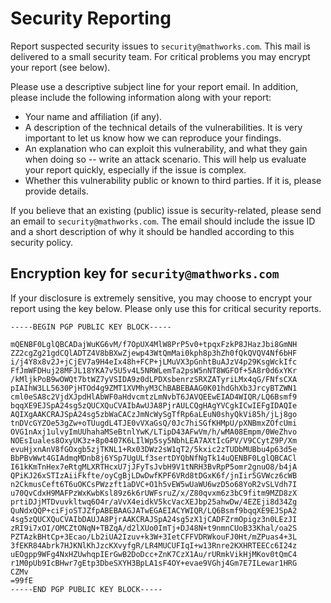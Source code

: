 # Security Reporting

Report suspected security issues to `security@mathworks.com`. This mail is delivered to a small security team. For critical problems you may encrypt your report (see below).

Please use a descriptive subject line for your report email. In addition, please include the following information along with your report:

* Your name and affiliation (if any).
* A description of the technical details of the vulnerabilities. It is very important to let us know how we can reproduce your findings.
* An explanation who can exploit this vulnerability, and what they gain when doing so -- write an attack scenario. This will help us evaluate your report quickly, especially if the issue is complex.
* Whether this vulnerability public or known to third parties. If it is, please provide details.

If you believe that an existing (public) issue is security-related, please send an email to `security@mathworks.com`. The email should include the issue ID and a short description of why it should be handled according to this security policy.

## Encryption key for `security@mathworks.com`

If your disclosure is extremely sensitive, you may choose to encrypt your report using the key below. Please only use this for critical security reports.

```text
-----BEGIN PGP PUBLIC KEY BLOCK-----

mQENBF0LglQBCADajWuKG6vM/f7OpUX4MlW8PrP5v0+tpqxFzkP8JHazJbi8GmNH
ZZ2cgZg21gdCQlADTZ4V8bBXwZjewp43WtQmMai0kph8p3hZh0fQkQVQV4Nf6bHF
i/j4Y8x8v2J+jCjEV7a9H4eIx48h+FCP+jLMuVX3pGnhtBuAJzV4p29KsgWckIfc
FfJmWFDHuj28MFJL18YKA7v5U5v4L5NRWLemTa2psW5nNT8WGFOf+5A8r0d6xYKr
/kMljkPoB9wOWQt7btWZ7yVSIDA9z0dLPDXsbenrzSRXZATyriLMx4qG/FNfsCXA
pIAIhW3LL5630PjHTOd4g9ZMT1XVMhyM3ChBABEBAAG0K01hdGhXb3JrcyBTZWN1
cml0eSA8c2VjdXJpdHlAbWF0aHdvcmtzLmNvbT6JAVQEEwEIAD4WIQR/LQ6Bsmf9
bqqXE9EJSpA24sg5zQUCXQuCVAIbAwUJA8PjrAULCQgHAgYVCgkICwIEFgIDAQIe
AQIXgAAKCRAJSpA24sg5zbWaCACzJmNcWySgTfRp6aLEuN0shyQkVi85h/jLj8go
tnDVcGYZOe53gZw+oTUugdL4TJE0vVXaGsQ/0Jc7hiSGfKHMpU/pXNBmxZOfcUmi
OVG1nAxj1ulvyImUUhahaMSeBtnlYwK/LTipD43AFwVm/h/wMA08Empm/0WeZhvo
NOEsIuales8OxyUK3z+8p0407K6LIlWp5sy5NbhLEA7AXtIcGPV/V9CCytZ9P/Xm
evuHjxnAnV8fGOxgb5zjTKNL1+Rx03DWz2sW1qT2/5kxic2zTUDbMUBbu4p63d5e
BbPBvWwt4GIAdmqMDnb8j6YSp7UgULf3sertDYQbNfNgTk14uQENBF0LglQBCACl
I61kKmTnHex7eRtgMLXRTHcxU7jJFyTsJvbH9V1tNRH3BvRpP5omr2gnuO8/b4jA
QPiKJ26xSTIzAiiFkfte/oyCgBjLDwDwfKPF6VRd8tDGxK6f/jnIir5GVWcz6cWB
n2CkmusCeft6T6uOKCsPWzzft1aDVC+O1h5vEW5wUaWU6wzD5o68YoR2vSLVdh7I
u70QvCdxH9MAFPzWxKwbKsl89z6k6rUWFsruZ/x/Z80qvxm6z3bC9fitm9MZD8zX
prtiDJjMTDvuvkltwq6O4r/aVvX4eidkV5kcVacXEJbp25ahwDw/4EZEji8d34Zg
QuNdxQQP+ciFjoSTJZfpABEBAAGJATwEGAEIACYWIQR/LQ6Bsmf9bqqXE9EJSpA2
4sg5zQUCXQuCVAIbDAUJA8PjrAAKCRAJSpA24sg5zX1jCADFZrmOpigz3n0LEzJI
zRI9i7xOI/OMCZtONqN+TBZqA/d2lXUo0ImTj+DJ48N+t9nmnCUoB33Khal/oa2S
PZTAzkBHtCp+3Ecao/Lb2iUA2Izuv+k3W+3IetCFFVDRWkouFJ0Ht/mZPuas4+3L
3fEKR84Abrk7HJKNlKhJzcKXvyfgR/LR4MUCUFIqI+w13Rnre2KXHRTEECc6I24z
uEOgpp9WFg4NxHZUwhqpIErGwB2DoDcc+ZnK7CzX1Au/rURmkVikHjMKov0tQmC4
r1M0pUb9IcBHwr7gEtp3DbeSXYH3BpLA1sF4OY+evae9VGhj4Gm7E7ILewar1HRG
CZMv
=99fE
-----END PGP PUBLIC KEY BLOCK-----
```